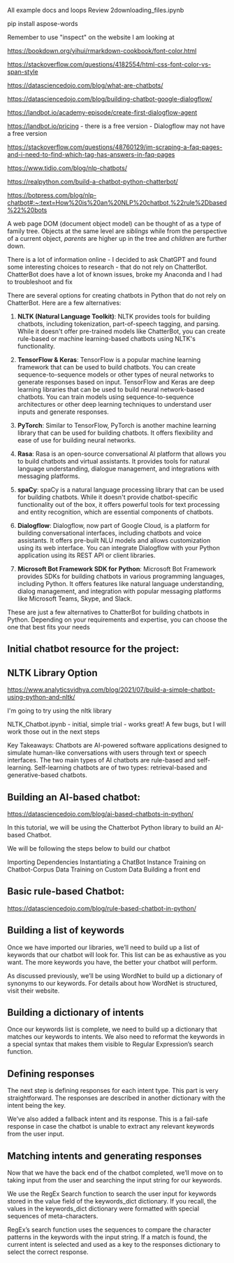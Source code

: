 All example docs and loops
Review 2downloading_files.ipynb

pip install aspose-words

Remember to use "inspect" on the website I am looking at


https://bookdown.org/yihui/rmarkdown-cookbook/font-color.html

https://stackoverflow.com/questions/4182554/html-css-font-color-vs-span-style


https://datasciencedojo.com/blog/what-are-chatbots/

https://datasciencedojo.com/blog/building-chatbot-google-dialogflow/

https://landbot.io/academy-episode/create-first-dialogflow-agent

https://landbot.io/pricing - there is a free version - Dialogflow may not have a free version

https://stackoverflow.com/questions/48760129/im-scraping-a-faq-pages-and-i-need-to-find-which-tag-has-answers-in-faq-pages

https://www.tidio.com/blog/nlp-chatbots/

https://realpython.com/build-a-chatbot-python-chatterbot/

https://botpress.com/blog/nlp-chatbot#:~:text=How%20is%20an%20NLP%20chatbot,%22rule%2Dbased%22%20bots


A web page DOM (document object model) can be thought of as a type of family tree. Objects at the same level are *siblings* while from the perspective of a current object, *parents* are higher up in the tree and *children* are further down.


There is a lot of information online - I decided to ask ChatGPT and found some interesting choices to research - that do not rely on ChatterBot. ChatterBot does have a lot of known issues, broke my Anaconda and I had to troubleshoot and fix


There are several options for creating chatbots in Python that do not rely on ChatterBot. Here are a few alternatives:

1. **NLTK (Natural Language Toolkit)**: NLTK provides tools for building chatbots, including tokenization, part-of-speech tagging, and parsing. While it doesn't offer pre-trained models like ChatterBot, you can create rule-based or machine learning-based chatbots using NLTK's functionality.

2. **TensorFlow & Keras**: TensorFlow is a popular machine learning framework that can be used to build chatbots. You can create sequence-to-sequence models or other types of neural networks to generate responses based on input. TensorFlow and Keras are deep learning libraries that can be used to build neural network-based chatbots. You can train models using sequence-to-sequence architectures or other deep learning techniques to understand user inputs and generate responses.

3. **PyTorch**: Similar to TensorFlow, PyTorch is another machine learning library that can be used for building chatbots. It offers flexibility and ease of use for building neural networks.

4. **Rasa**: Rasa is an open-source conversational AI platform that allows you to build chatbots and virtual assistants. It provides tools for natural language understanding, dialogue management, and integrations with messaging platforms. 

5. **spaCy**: spaCy is a natural language processing library that can be used for building chatbots. While it doesn't provide chatbot-specific functionality out of the box, it offers powerful tools for text processing and entity recognition, which are essential components of chatbots.

6. **Dialogflow**: Dialogflow, now part of Google Cloud, is a platform for building conversational interfaces, including chatbots and voice assistants. It offers pre-built NLU models and allows customization using its web interface. You can integrate Dialogflow with your Python application using its REST API or client libraries.

7. **Microsoft Bot Framework SDK for Python**: Microsoft Bot Framework provides SDKs for building chatbots in various programming languages, including Python. It offers features like natural language understanding, dialog management, and integration with popular messaging platforms like Microsoft Teams, Skype, and Slack.

These are just a few alternatives to ChatterBot for building chatbots in Python. Depending on your requirements and expertise, you can choose the one that best fits your needs


Initial chatbot resource for the project:
-----------------------------------------

NLTK Library Option
-------------------

https://www.analyticsvidhya.com/blog/2021/07/build-a-simple-chatbot-using-python-and-nltk/

I'm going to try using the nltk library

NLTK_Chatbot.ipynb - initial, simple trial - works great! A few bugs, but I will work those out in the next steps

Key Takeaways:
Chatbots are AI-powered software applications designed to simulate human-like conversations with users through text or speech interfaces.
The two main types of AI chatbots are rule-based and self-learning.
Self-learning chatbots are of two types: retrieval-based and generative-based chatbots.



Building an AI-based chatbot:
----------------------------

https://datasciencedojo.com/blog/ai-based-chatbots-in-python/

In this tutorial, we will be using the Chatterbot Python library to build an AI-based Chatbot.

We will be following the steps below to build our chatbot

Importing Dependencies
Instantiating a ChatBot Instance
Training on Chatbot-Corpus Data
Training on Custom Data
Building a front end



Basic rule-based Chatbot:
------------------------

https://datasciencedojo.com/blog/rule-based-chatbot-in-python/

Building a list of keywords
---------------------------- 
Once we have imported our libraries, we’ll need to build up a list of keywords that our chatbot will look for. This list can be as exhaustive as you want. The more keywords you have, the better your chatbot will perform.

As discussed previously, we’ll be using WordNet to build up a dictionary of synonyms to our keywords. For details about how WordNet is structured, visit their website.

Building a dictionary of intents
--------------------------------
Once our keywords list is complete, we need to build up a dictionary that matches our keywords to intents. We also need to reformat the keywords in a special syntax that makes them visible to Regular Expression’s search function.

Defining responses
------------------
The next step is defining responses for each intent type. This part is very straightforward. The responses are described in another dictionary with the intent being the key.

We’ve also added a fallback intent and its response. This is a fail-safe response in case the chatbot is unable to extract any relevant keywords from the user input.

Matching intents and generating responses
-----------------------------------------
Now that we have the back end of the chatbot completed, we’ll move on to taking input from the user and searching the input string for our keywords.

We use the RegEx Search function to search the user input for keywords stored in the value field of the keywords_dict dictionary.  If you recall, the values in the keywords_dict dictionary were formatted with special sequences of meta-characters.

RegEx’s search function uses the sequences to compare the character patterns in the keywords with the input string. If a match is found, the current intent is selected and used as a key to the responses dictionary to select the correct response.


